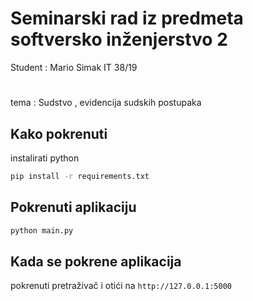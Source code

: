 # Seminarski rad iz predmeta softversko inženjerstvo 2
Student : Mario Simak IT 38/19
#
tema : Sudstvo , evidencija sudskih postupaka
## Kako pokrenuti

instalirati python


```bash
pip install -r requirements.txt
```

## Pokrenuti aplikaciju

```bash
python main.py
```

## Kada se pokrene aplikacija

pokrenuti pretraživač i otići na `http://127.0.0.1:5000`
